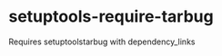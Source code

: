 setuptools-require-tarbug
=========================

Requires setuptoolstarbug with dependency_links
